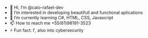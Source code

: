 - 👋 Hi, I’m @caio-rafael-dev
- 👀 I’m interested in developing beautifull and functional aplications
- 🌱 I’m currently learning C#, HTML, CSS, Javascript
- 📫 How to reach me +55(61)98191-3523
- ⚡ Fun fact: I', also into cybersecurity
<!---
caio-rafael-dev/caio-rafael-dev is a ✨ special ✨ repository because its `README.md` (this file) appears on your GitHub profile.
You can click the Preview link to take a look at your changes.
--->
